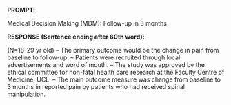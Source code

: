 **PROMPT:**

Medical Decision Making (MDM): Follow-up in 3 months

**RESPONSE (Sentence ending after 60th word):**

(N=18-29 yr old)  –  The primary outcome would be the change in pain from baseline to follow-up. –  Patients were recruited through local advertisements and word of mouth. –  The study was approved by the ethical committee for non-fatal health care research at the Faculty Centre of Medicine, UCL. –  The main outcome measure was change from baseline to 3 months in reported pain by patients who had received spinal manipulation. 